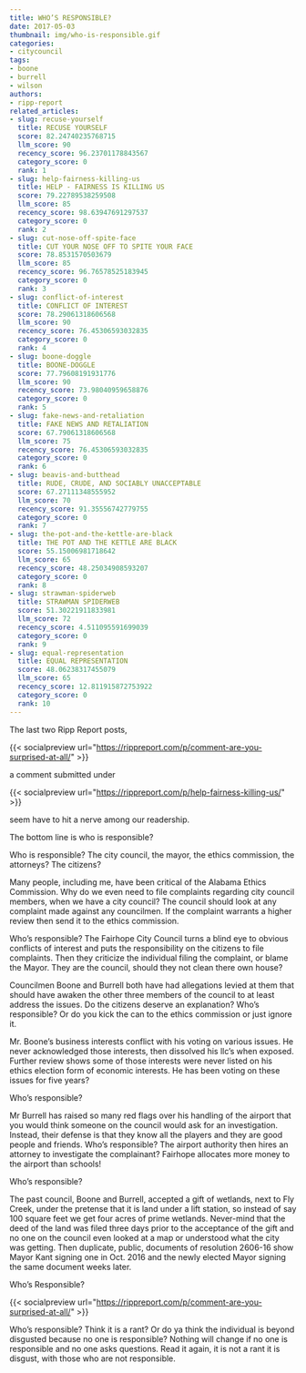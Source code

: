 ```yaml
---
title: WHO’S RESPONSIBLE?
date: 2017-05-03
thumbnail: img/who-is-responsible.gif
categories:
- citycouncil
tags:
- boone
- burrell
- wilson
authors:
- ripp-report
related_articles:
- slug: recuse-yourself
  title: RECUSE YOURSELF
  score: 82.24740235768715
  llm_score: 90
  recency_score: 96.23701178843567
  category_score: 0
  rank: 1
- slug: help-fairness-killing-us
  title: HELP - FAIRNESS IS KILLING US
  score: 79.22789538259508
  llm_score: 85
  recency_score: 98.63947691297537
  category_score: 0
  rank: 2
- slug: cut-nose-off-spite-face
  title: CUT YOUR NOSE OFF TO SPITE YOUR FACE
  score: 78.8531570503679
  llm_score: 85
  recency_score: 96.76578525183945
  category_score: 0
  rank: 3
- slug: conflict-of-interest
  title: CONFLICT OF INTEREST
  score: 78.29061318606568
  llm_score: 90
  recency_score: 76.45306593032835
  category_score: 0
  rank: 4
- slug: boone-doggle
  title: BOONE-DOGGLE
  score: 77.79608191931776
  llm_score: 90
  recency_score: 73.98040959658876
  category_score: 0
  rank: 5
- slug: fake-news-and-retaliation
  title: FAKE NEWS AND RETALIATION
  score: 67.79061318606568
  llm_score: 75
  recency_score: 76.45306593032835
  category_score: 0
  rank: 6
- slug: beavis-and-butthead
  title: RUDE, CRUDE, AND SOCIABLY UNACCEPTABLE
  score: 67.27111348555952
  llm_score: 70
  recency_score: 91.35556742779755
  category_score: 0
  rank: 7
- slug: the-pot-and-the-kettle-are-black
  title: THE POT AND THE KETTLE ARE BLACK
  score: 55.15006981718642
  llm_score: 65
  recency_score: 48.25034908593207
  category_score: 0
  rank: 8
- slug: strawman-spiderweb
  title: STRAWMAN SPIDERWEB
  score: 51.30221911833981
  llm_score: 72
  recency_score: 4.511095591699039
  category_score: 0
  rank: 9
- slug: equal-representation
  title: EQUAL REPRESENTATION
  score: 48.06238317455079
  llm_score: 65
  recency_score: 12.811915872753922
  category_score: 0
  rank: 10
---
```

The last two Ripp Report posts,

{{< socialpreview url="https://rippreport.com/p/comment-are-you-surprised-at-all/" >}}

a comment submitted under

{{< socialpreview url="https://rippreport.com/p/help-fairness-killing-us/" >}}

seem have to hit a nerve among our readership.

The bottom line is who is responsible?

Who is responsible? The city council, the mayor, the ethics commission, the attorneys? The citizens?

Many people, including me, have been critical of the Alabama Ethics Commission. Why do we even need to file complaints regarding city council members, when we have a city council? The council should look at any complaint made against any councilmen. If the complaint warrants a higher review then send it to the ethics commission.

Who’s responsible? The Fairhope City Council turns a blind eye to obvious conflicts of interest and puts the responsibility on the citizens to file complaints. Then they criticize the individual filing the complaint, or blame the Mayor. They are the council, should they not clean there own house?

Councilmen Boone and Burrell both have had allegations levied at them that should have awaken the other three members of the council to at least address the issues. Do the citizens deserve an explanation? Who’s responsible? Or do you kick the can to the ethics commission or just ignore it.

Mr. Boone’s business interests conflict with his voting on various issues. He never acknowledged those interests, then dissolved his llc’s when exposed. Further review shows some of those interests were never listed on his ethics election form of economic interests. He has been voting on these issues for five years?

Who’s responsible?

Mr Burrell has raised so many red flags over his handling of the airport that you would think someone on the council would ask for an investigation. Instead, their defense is that they know all the players and they are good people and friends. Who’s responsible? The airport authority then hires an attorney to investigate the complainant? Fairhope allocates more money to the airport than schools!

Who’s responsible?

The past council, Boone and Burrell, accepted a gift of wetlands, next to Fly Creek, under the pretense that it is land under a lift station, so instead of say 100 square feet we get four acres of prime wetlands. Never-mind that the deed of the land was filed three days prior to the acceptance of the gift and no one on the council even looked at a map or understood what the city was getting. Then duplicate, public, documents of resolution 2606-16 show Mayor Kant signing one in Oct. 2016 and the newly elected Mayor signing the same document weeks later.

Who’s Responsible?

{{< socialpreview url="https://rippreport.com/p/comment-are-you-surprised-at-all/" >}}

Who’s responsible? Think it is a rant? Or do ya think the individual is beyond disgusted because no one is responsible? Nothing will change if no one is responsible and no one asks questions. Read it again, it is not a rant it is disgust, with those who are not responsible.
